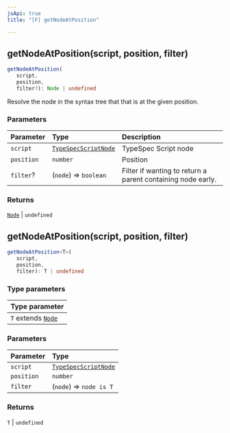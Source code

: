 ```yaml
---
jsApi: true
title: "[F] getNodeAtPosition"

---
```

## getNodeAtPosition(script, position, filter)

```ts
getNodeAtPosition(
   script, 
   position, 
   filter?): Node | undefined
```

Resolve the node in the syntax tree that that is at the given position.

### Parameters

| Parameter | Type | Description |
| :------ | :------ | :------ |
| `script` | [`TypeSpecScriptNode`](../interfaces/TypeSpecScriptNode.md) | TypeSpec Script node |
| `position` | `number` | Position |
| `filter`? | (`node`) => `boolean` | Filter if wanting to return a parent containing node early. |

### Returns

[`Node`](../type-aliases/Node.md) \| `undefined`

## getNodeAtPosition(script, position, filter)

```ts
getNodeAtPosition<T>(
   script, 
   position, 
   filter): T | undefined
```

### Type parameters

| Type parameter |
| :------ |
| `T` extends [`Node`](../type-aliases/Node.md) |

### Parameters

| Parameter | Type |
| :------ | :------ |
| `script` | [`TypeSpecScriptNode`](../interfaces/TypeSpecScriptNode.md) |
| `position` | `number` |
| `filter` | (`node`) => `node is T` |

### Returns

`T` \| `undefined`

